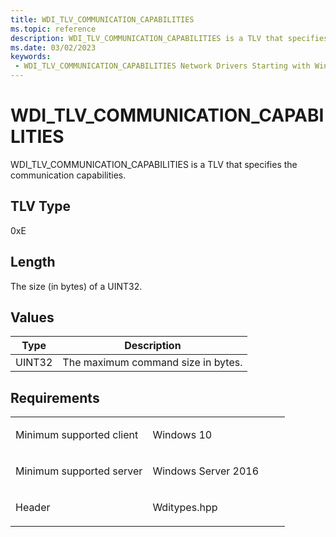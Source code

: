 ```yaml
---
title: WDI_TLV_COMMUNICATION_CAPABILITIES
ms.topic: reference
description: WDI_TLV_COMMUNICATION_CAPABILITIES is a TLV that specifies the communication capabilities.
ms.date: 03/02/2023
keywords:
 - WDI_TLV_COMMUNICATION_CAPABILITIES Network Drivers Starting with Windows Vista
---
```


# WDI\_TLV\_COMMUNICATION\_CAPABILITIES


WDI\_TLV\_COMMUNICATION\_CAPABILITIES is a TLV that specifies the communication capabilities.

## TLV Type


0xE

## Length


The size (in bytes) of a UINT32.

## Values


| Type   | Description                        |
|--------|------------------------------------|
| UINT32 | The maximum command size in bytes. |

 

## Requirements

<table>
<colgroup>
<col width="50%" />
<col width="50%" />
</colgroup>
<tbody>
<tr class="odd">
<td><p>Minimum supported client</p></td>
<td><p>Windows 10</p></td>
</tr>
<tr class="even">
<td><p>Minimum supported server</p></td>
<td><p>Windows Server 2016</p></td>
</tr>
<tr class="odd">
<td><p>Header</p></td>
<td>Wditypes.hpp</td>
</tr>
</tbody>
</table>

 

 




